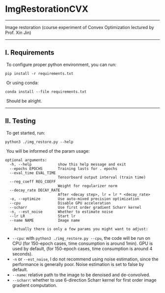 # ImgRestorationCVX

---

Image restoration (course experiment of Convex Optimization lectured by Prof. Xin Jin)

---

## I. Requirements

​		To configure proper python environment, you can run:

```shell
pip install -r requirements.txt 
```

​		Or using conda:

```shell
conda install --file requirements.txt
```

​		Should be alright.

---

## II. Testing

​		To get started, run:

```shell
python3 ./img_restore.py --help
```

​		You will be informed of the param usage:

```
optional arguments:
  -h, --help            show this help message and exit
  --epochs EPOCHS       Training lasts for . epochs
  --eval_time EVAL_TIME
                        Tensorboard output interval (train time)
  --reg_coeff REG_COEFF
                        Weight for regularizer norm
  --decay_rate DECAY_RATE
                        After <decay step>, lr = lr * <decay_rate>
  -o, --optimize        Use auto-mixed precision optimization
  --cpu                 Disable GPU acceleration
  --scharr              Use first order gradient Scharr kernel
  -n, --est_noise       Whether to estimate noise
  --lr LR               Start lr
  --name NAME           Image name
```

 		Actually there is only a few params you might want to adjust:

- `--cpu`: with `python3 ./img_restore.py --cpu`, the code will be run on CPU (for 150-epoch cases, time consumption is around 1min). GPU is used by default, (for 150-epoch cases, time consumption is around 4 seconds).
- `-n` or `--est_noise`, I do not recommend using noise estimation, since the performance is generally poor. Noise estimation is set to false by default.
- `--name`: relative path to the image to be denoised and de-convolved.
- `--scharr`: whether to use 6-direction Scharr kernel for first order image gradient computation.
